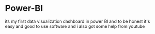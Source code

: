 # Power-BI
its my first data visualization dashboard in power BI and to be honest it's easy and good to use software 
and i also got some help from youtube
